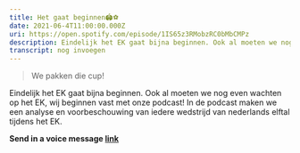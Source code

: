 ```yaml
---
title: Het gaat beginnen🏟️⚽
date: 2021-06-4T11:00:00.000Z
uri: https://open.spotify.com/episode/1IS65z3RMobzRC0bMbCMPz
description: Eindelijk het EK gaat bijna beginnen. Ook al moeten we nog even wachten op het EK, wij beginnen vast met onze podcast Oranje Praat! In de podcast maken we...
transcript: nog invoegen
---
```

> We pakken die cup!

Eindelijk het EK gaat bijna beginnen. Ook al moeten we nog even wachten op het EK, wij beginnen vast met onze podcast! In de podcast maken we een analyse en voorbeschouwing van iedere wedstrijd van nederlands elftal tijdens het EK. 
 
**Send in a voice message [link](https://anchor.fm/daniel-huijskens/message)**